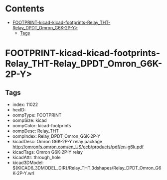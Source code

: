 



Contents
========

* [FOOTPRINT-kicad-kicad-footprints-Relay_THT-Relay_DPDT_Omron_G6K-2P-Y>](#footprint-kicad-kicad-footprints-relay_tht-relay_dpdt_omron_g6k-2p-y)
	* [Tags](#tags)

# FOOTPRINT-kicad-kicad-footprints-Relay_THT-Relay_DPDT_Omron_G6K-2P-Y>

## Tags

- index: 11022
- hexID: 
- oompType: FOOTPRINT
- oompSize: kicad
- oompColor: kicad-footprints
- oompDesc: Relay_THT
- oompIndex: Relay_DPDT_Omron_G6K-2P-Y
- kicadDesc: Omron G6K-2P-Y relay package http://omronfs.omron.com/en_US/ecb/products/pdf/en-g6k.pdf
- kicadTags: Omron G6K-2P-Y relay
- kicadAttr: through_hole
- kicad3DModel: ${KICAD6_3DMODEL_DIR}/Relay_THT.3dshapes/Relay_DPDT_Omron_G6K-2P-Y.wrl
